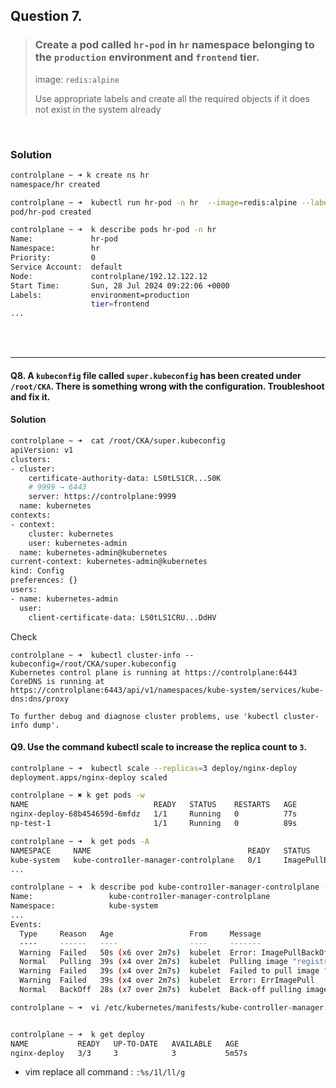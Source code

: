 ## Question 7.

> ### Create a pod called `hr-pod` in `hr` namespace belonging to the `production` environment and `frontend` tier.
>
> image: `redis:alpine`
> 
> Use appropriate labels and create all the required objects if it does not exist in the system already

<br>

### Solution

```Bash
controlplane ~ ➜ k create ns hr
namespace/hr created
```

```Bash
controlplane ~ ➜  kubectl run hr-pod -n hr  --image=redis:alpine --labels="environment=production,tier=frontend"
pod/hr-pod created
```

```Bash
controlplane ~ ➜  k describe pods hr-pod -n hr
Name:             hr-pod
Namespace:        hr
Priority:         0
Service Account:  default
Node:             controlplane/192.12.122.12
Start Time:       Sun, 28 Jul 2024 09:22:06 +0000
Labels:           environment=production
                  tier=frontend
...
```

<br><br>

---

#### Q8. A `kubeconfig` file called `super.kubeconfig` has been created under `/root/CKA`. There is something wrong with the configuration. Troubleshoot and fix it.

#### Solution


```Bash
controlplane ~ ➜  cat /root/CKA/super.kubeconfig 
apiVersion: v1
clusters:
- cluster:
    certificate-authority-data: LS0tLS1CR...S0K
    # 9999 → 6443
    server: https://controlplane:9999 
  name: kubernetes
contexts:
- context:
    cluster: kubernetes
    user: kubernetes-admin
  name: kubernetes-admin@kubernetes
current-context: kubernetes-admin@kubernetes
kind: Config
preferences: {}
users:
- name: kubernetes-admin
  user:
    client-certificate-data: LS0tLS1CRU...DdHV
```

Check

```
controlplane ~ ➜  kubectl cluster-info --kubeconfig=/root/CKA/super.kubeconfig
Kubernetes control plane is running at https://controlplane:6443
CoreDNS is running at https://controlplane:6443/api/v1/namespaces/kube-system/services/kube-dns:dns/proxy

To further debug and diagnose cluster problems, use 'kubectl cluster-info dump'.

```



#### Q9. Use the command kubectl scale to increase the replica count to `3`.

```Bash
controlplane ~ ➜  kubectl scale --replicas=3 deploy/nginx-deploy
deployment.apps/nginx-deploy scaled

controlplane ~ ✖ k get pods -w
NAME                            READY   STATUS    RESTARTS   AGE
nginx-deploy-68b454659d-6mfdz   1/1     Running   0          77s
np-test-1                       1/1     Running   0          89s

controlplane ~ ➜  k get pods -A
NAMESPACE     NAME                                   READY   STATUS             RESTARTS      AGE
kube-system   kube-contro1ler-manager-controlplane   0/1     ImagePullBackOff   0             117s
...

controlplane ~ ➜  k describe pod kube-contro1ler-manager-controlplane -n kube-system
Name:                 kube-contro1ler-manager-controlplane
Namespace:            kube-system
...
Events:
  Type     Reason   Age                 From     Message
  ----     ------   ----                ----     -------
  Warning  Failed   50s (x6 over 2m7s)  kubelet  Error: ImagePullBackOff
  Normal   Pulling  39s (x4 over 2m7s)  kubelet  Pulling image "registry.k8s.io/kube-contro1ler-manager:v1.30.0"
  Warning  Failed   39s (x4 over 2m7s)  kubelet  Failed to pull image "registry.k8s.io/kube-contro1ler-manager:v1.30.0": rpc error: code = NotFound desc = failed to pull and unpack image "registry.k8s.io/kube-contro1ler-manager:v1.30.0": failed to resolve reference "registry.k8s.io/kube-contro1ler-manager:v1.30.0": registry.k8s.io/kube-contro1ler-manager:v1.30.0: not found
  Warning  Failed   39s (x4 over 2m7s)  kubelet  Error: ErrImagePull
  Normal   BackOff  28s (x7 over 2m7s)  kubelet  Back-off pulling image "registry.k8s.io/kube-contro1ler-manager:v1.30.0"

controlplane ~ ➜  vi /etc/kubernetes/manifests/kube-controller-manager.yaml 


controlplane ~ ➜  k get deploy
NAME           READY   UP-TO-DATE   AVAILABLE   AGE
nginx-deploy   3/3     3            3           5m57s
```


- vim replace all command
  : `:%s/1l/ll/g`